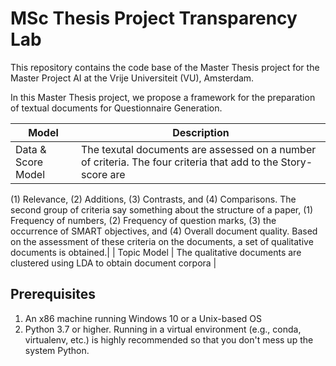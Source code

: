# MSc Thesis Project Transparency Lab 
This repository contains the code base of the Master Thesis project for the Master Project AI at the Vrije Universiteit (VU), Amsterdam.


In this Master Thesis project, we propose a framework for the preparation of textual documents for Questionnaire Generation. 

| Model                 | Description |
| ----------------------| ------------- |
| Data & Score Model    | The texutal documents are assessed on a number of criteria. The four criteria that add to the Story-score are 
(1) Relevance, 
(2) Additions, 
(3) Contrasts, and 
(4) Comparisons. 
The second group of criteria say something about the structure of a paper, 
(1) Frequency of numbers, 
(2) Frequency of question marks, 
(3) the occurrence of SMART objectives, and 
(4) Overall document quality. 
Based on the assessment of these criteria on the documents, a set of qualitative documents is obtained.|
| Topic Model           | The qualitative documents are clustered using LDA to obtain document corpora  |

## Prerequisites 
1. An x86 machine running Windows 10 or a Unix-based OS
2. Python 3.7 or higher. Running in a virtual environment (e.g., conda, virtualenv, etc.) is highly recommended so that you don't mess up the system Python.
